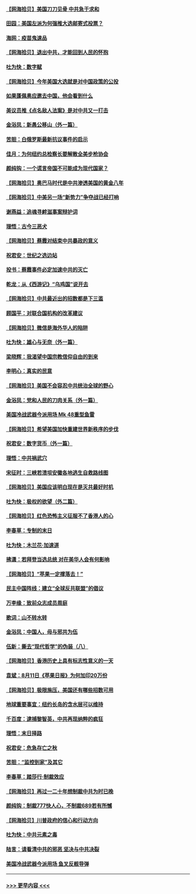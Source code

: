 #### [【网海拾贝】美国刀刀见骨 中共急于求和](../pages/nsc993/n12355511.md?t=08251702) 
#### [田园：美国左派为何强推大选邮寄式投票？](../pages/nsc993/n12352963.md?t=08251702) 
#### [海网：疫苗鬼速品](../pages/nsc993/n12354438.md?t=08251702) 
#### [【网海拾贝】退出中共，才能回到人民的怀抱](../pages/nsc993/n12352634.md?t=08251702) 
#### [吐为快：数字赋](../pages/nsc993/n12352317.md?t=08251702) 
#### [【网海拾贝】今年美国大选就是对中国政策的公投](../pages/nsc993/n12350973.md?t=08251702) 
#### [如果蓬佩奥应邀去中国，他会看到什么](../pages/nsc993/n12350945.md?t=08251702) 
#### [美议员推《点名敌人法案》是对中共又一打击](../pages/nsc993/n12350765.md?t=08251702) 
#### [金浴凤：新愚公移山（外一篇）](../pages/nsc993/n12350253.md?t=08251702) 
#### [苦胆：白俄罗斯最新抗议事件的启示](../pages/nsc993/n12349989.md?t=08251702) 
#### [佳月：为何纽约总检察长要解散全美步枪协会](../pages/nsc993/n12349939.md?t=08251702) 
#### [颜纯钩：一个谎言帝国不可能成为现代国家？](../pages/nsc993/n12349898.md?t=08251702) 
#### [【网海拾贝】奥巴马时代是中共渗透美国的黄金八年](../pages/nsc993/n12349284.md?t=08251702) 
#### [【网海拾贝】中美另一场“新势力”争夺战已经打响](../pages/nsc993/n12346998.md?t=08251702) 
#### [谢燕益：追魂寻衅滋事案辩护词](../pages/nsc993/n12346892.md?t=08251702) 
#### [理悟：古今三恶犬](../pages/nsc993/n12345190.md?t=08251702) 
#### [【网海拾贝】蔡霞对结束中共暴政的意义](../pages/nsc993/n12344263.md?t=08251702) 
#### [祝君安：世纪之选边站](../pages/nsc993/n12342382.md?t=08251702) 
#### [投书：蔡霞事件必定加速中共的灭亡](../pages/nsc993/n12341881.md?t=08251702) 
#### [乾龙：从《西游记》“乌鸡国”说开去](../pages/nsc993/n12341690.md?t=08251702) 
#### [【网海拾贝】中共最近出的招数都是下三滥](../pages/nsc993/n12341593.md?t=08251702) 
#### [顾国平：对联合国机构的改革建议](../pages/nsc993/n12339928.md?t=08251702) 
#### [【网海拾贝】微信是海外华人的陷阱](../pages/nsc993/n12338868.md?t=08251702) 
#### [吐为快：雄心与无奈（外一篇）](../pages/nsc993/n12338132.md?t=08251702) 
#### [梁晓辉：我渴望中国宗教信仰自由的到来](../pages/nsc993/n12336657.md?t=08251702) 
#### [李明心：真实的民意](../pages/nsc993/n12336089.md?t=08251702) 
#### [【网海拾贝】美国不会容忍中共统治全球的野心](../pages/nsc993/n12336063.md?t=08251702) 
#### [金浴凤：党和人民的刀肉关系（外一篇）](../pages/nsc993/n12335834.md?t=08251702) 
#### [美国冷战武器今派用场 Mk 48重型鱼雷](../pages/nsc993/n12335354.md?t=08251702) 
#### [【网海拾贝】希望美国加快重建世界新秩序的步伐](../pages/nsc993/n12334224.md?t=08251702) 
#### [祝君安：数字货币（外一篇）](../pages/nsc993/n12334186.md?t=08251702) 
#### [理悟：中共祸武穴](../pages/nsc993/n12333962.md?t=08251702) 
#### [宋征时：三峡若溃坝安徽各地逃生自救路线图](../pages/nsc993/n12332450.md?t=08251702) 
#### [【网海拾贝】美国应该明白现在是灭共最好时机](../pages/nsc993/n12332313.md?t=08251702) 
#### [吐为快：极权的欲望（外二篇）](../pages/nsc993/n12332089.md?t=08251702) 
#### [【网海拾贝】红色恐怖主义征服不了香港人的心](../pages/nsc993/n12329296.md?t=08251702) 
#### [李春草：专制的末日](../pages/nsc993/n12329079.md?t=08251702) 
#### [吐为快：木兰花‧加速道](../pages/nsc993/n12327366.md?t=08251702) 
#### [拂潇：若拜登当选总统 对在美华人会有何影响](../pages/nsc993/n12295996.md?t=08251702) 
#### [【网海拾贝】“苹果一定撑落去！”](../pages/nsc993/n12326784.md?t=08251702) 
#### [民主中国阵线：建立“全球反共联盟”的倡议](../pages/nsc993/n12324177.md?t=08251702) 
#### [万李缘：致前众志成员周庭](../pages/nsc993/n12324635.md?t=08251702) 
#### [歌词：山不转水转](../pages/nsc993/n12324599.md?t=08251702) 
#### [金浴凤：中国人，毋与邪共为伍](../pages/nsc993/n12324257.md?t=08251702) 
#### [伍新：撕去“现代哲学”的伪装（八）](../pages/nsc993/n12324188.md?t=08251702) 
#### [【网海拾贝】香港历史上具有标志性意义的一天](../pages/nsc993/n12324021.md?t=08251702) 
#### [袁斌：8月11日《苹果日报》为何加印20万份](../pages/nsc993/n12323955.md?t=08251702) 
#### [【网海拾贝】极限施压，美国还有哪些招数可用](../pages/nsc993/n12322512.md?t=08251702) 
#### [地球重要事宜：纽约长岛的含水层可以维持](../pages/nsc993/n12321844.md?t=08251702) 
#### [千百度：逮捕黎智英，中共再现纳粹的疯狂](../pages/nsc993/n12321777.md?t=08251702) 
#### [理悟：末日择路](../pages/nsc993/n12320812.md?t=08251702) 
#### [祝君安：危急存亡之秋](../pages/nsc993/n12320795.md?t=08251702) 
#### [苦胆：“监控到家”及其它](../pages/nsc993/n12320751.md?t=08251702) 
#### [李春草：踏莎行·制裁效应](../pages/nsc993/n12318290.md?t=08251702) 
#### [【网海拾贝】再过一二十年想制裁中共为时已晚](../pages/nsc993/n12318195.md?t=08251702) 
#### [颜纯钩：制裁777快人心，不制裁689若有所憾](../pages/nsc993/n12316912.md?t=08251702) 
#### [【网海拾贝】川普政府的信心和行动方向](../pages/nsc993/n12316673.md?t=08251702) 
#### [吐为快：中共元素之毒](../pages/nsc993/n12316547.md?t=08251702) 
#### [陆言：请看清中共的邪恶 坚决与中共决裂](../pages/nsc993/n12315784.md?t=08251702) 
#### [美国冷战武器今派用场 鱼叉反舰导弹](../pages/nsc993/n12316258.md?t=08251702) 

----
#### [ >>> 更早内容 <<< ](../indexes/nsc993-earlier.md)

